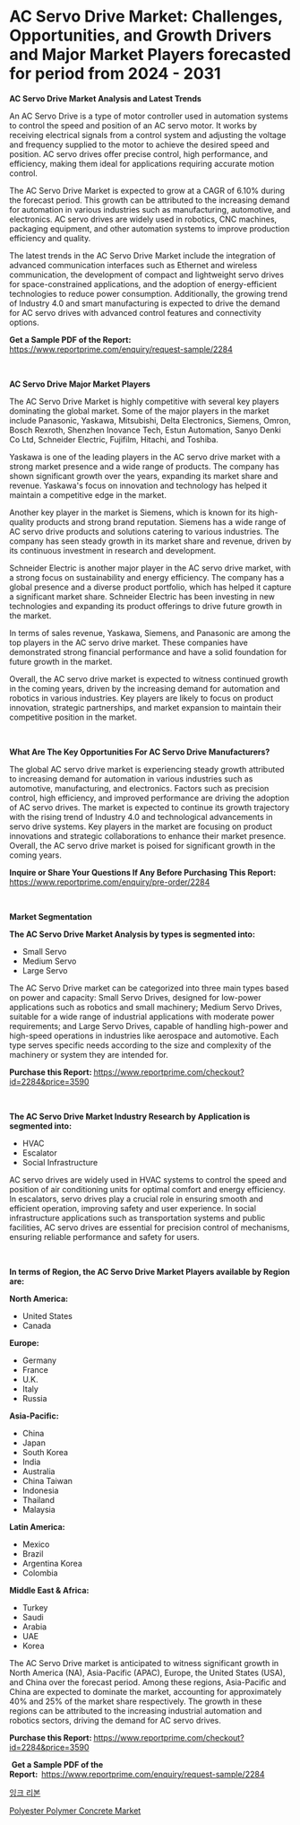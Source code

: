 <p><h1>AC Servo Drive Market: Challenges, Opportunities, and Growth Drivers and Major Market Players forecasted for period from 2024 - 2031</h1></p><p><strong>AC Servo Drive Market Analysis and Latest Trends</strong></p>
<p><p>An AC Servo Drive is a type of motor controller used in automation systems to control the speed and position of an AC servo motor. It works by receiving electrical signals from a control system and adjusting the voltage and frequency supplied to the motor to achieve the desired speed and position. AC servo drives offer precise control, high performance, and efficiency, making them ideal for applications requiring accurate motion control.</p><p>The AC Servo Drive Market is expected to grow at a CAGR of 6.10% during the forecast period. This growth can be attributed to the increasing demand for automation in various industries such as manufacturing, automotive, and electronics. AC servo drives are widely used in robotics, CNC machines, packaging equipment, and other automation systems to improve production efficiency and quality.</p><p>The latest trends in the AC Servo Drive Market include the integration of advanced communication interfaces such as Ethernet and wireless communication, the development of compact and lightweight servo drives for space-constrained applications, and the adoption of energy-efficient technologies to reduce power consumption. Additionally, the growing trend of Industry 4.0 and smart manufacturing is expected to drive the demand for AC servo drives with advanced control features and connectivity options.</p></p>
<p><strong>Get a Sample PDF of the Report:&nbsp;</strong> <a href="https://www.reportprime.com/enquiry/request-sample/2284">https://www.reportprime.com/enquiry/request-sample/2284</a></p>
<p>&nbsp;</p>
<p><strong>AC Servo Drive Major Market Players</strong></p>
<p><p>The AC Servo Drive Market is highly competitive with several key players dominating the global market. Some of the major players in the market include Panasonic, Yaskawa, Mitsubishi, Delta Electronics, Siemens, Omron, Bosch Rexroth, Shenzhen Inovance Tech, Estun Automation, Sanyo Denki Co Ltd, Schneider Electric, Fujifilm, Hitachi, and Toshiba.</p><p>Yaskawa is one of the leading players in the AC servo drive market with a strong market presence and a wide range of products. The company has shown significant growth over the years, expanding its market share and revenue. Yaskawa's focus on innovation and technology has helped it maintain a competitive edge in the market.</p><p>Another key player in the market is Siemens, which is known for its high-quality products and strong brand reputation. Siemens has a wide range of AC servo drive products and solutions catering to various industries. The company has seen steady growth in its market share and revenue, driven by its continuous investment in research and development.</p><p>Schneider Electric is another major player in the AC servo drive market, with a strong focus on sustainability and energy efficiency. The company has a global presence and a diverse product portfolio, which has helped it capture a significant market share. Schneider Electric has been investing in new technologies and expanding its product offerings to drive future growth in the market.</p><p>In terms of sales revenue, Yaskawa, Siemens, and Panasonic are among the top players in the AC servo drive market. These companies have demonstrated strong financial performance and have a solid foundation for future growth in the market.</p><p>Overall, the AC servo drive market is expected to witness continued growth in the coming years, driven by the increasing demand for automation and robotics in various industries. Key players are likely to focus on product innovation, strategic partnerships, and market expansion to maintain their competitive position in the market.</p></p>
<p>&nbsp;</p>
<p><strong>What Are The Key Opportunities For AC Servo Drive Manufacturers?</strong></p>
<p><p>The global AC servo drive market is experiencing steady growth attributed to increasing demand for automation in various industries such as automotive, manufacturing, and electronics. Factors such as precision control, high efficiency, and improved performance are driving the adoption of AC servo drives. The market is expected to continue its growth trajectory with the rising trend of Industry 4.0 and technological advancements in servo drive systems. Key players in the market are focusing on product innovations and strategic collaborations to enhance their market presence. Overall, the AC servo drive market is poised for significant growth in the coming years.</p></p>
<p><strong>Inquire or Share Your Questions If Any Before Purchasing This Report:</strong> <a href="https://www.reportprime.com/enquiry/pre-order/2284">https://www.reportprime.com/enquiry/pre-order/2284</a></p>
<p>&nbsp;</p>
<p><strong>Market Segmentation</strong></p>
<p><strong>The AC Servo Drive Market Analysis by types is segmented into:</strong></p>
<p><ul><li>Small Servo</li><li>Medium Servo</li><li>Large Servo</li></ul></p>
<p><p>The AC Servo Drive market can be categorized into three main types based on power and capacity: Small Servo Drives, designed for low-power applications such as robotics and small machinery; Medium Servo Drives, suitable for a wide range of industrial applications with moderate power requirements; and Large Servo Drives, capable of handling high-power and high-speed operations in industries like aerospace and automotive. Each type serves specific needs according to the size and complexity of the machinery or system they are intended for.</p></p>
<p><strong>Purchase this Report:&nbsp;</strong><a href="https://www.reportprime.com/checkout?id=2284&price=3590">https://www.reportprime.com/checkout?id=2284&price=3590</a></p>
<p>&nbsp;</p>
<p><strong>The AC Servo Drive Market Industry Research by Application is segmented into:</strong></p>
<p><ul><li>HVAC</li><li>Escalator</li><li>Social Infrastructure</li></ul></p>
<p><p>AC servo drives are widely used in HVAC systems to control the speed and position of air conditioning units for optimal comfort and energy efficiency. In escalators, servo drives play a crucial role in ensuring smooth and efficient operation, improving safety and user experience. In social infrastructure applications such as transportation systems and public facilities, AC servo drives are essential for precision control of mechanisms, ensuring reliable performance and safety for users.</p></p>
<p>&nbsp;</p>
<p><strong>In terms of Region, the AC Servo Drive Market Players available by Region are:</strong></p>
<p>
    <p> <strong> North America: </strong>
        <ul>
            <li>United States</li>
            <li>Canada</li>
        </ul>
        </p> 
    <p> <strong> Europe: </strong>
        <ul>
            <li>Germany</li>
            <li>France</li>
            <li>U.K.</li>
            <li>Italy</li>
            <li>Russia</li>
        </ul>
        </p> 
    <p> <strong> Asia-Pacific: </strong>
        <ul>
            <li>China</li>
            <li>Japan</li>
            <li>South Korea</li>
            <li>India</li>
            <li>Australia</li>
            <li>China Taiwan</li>
            <li>Indonesia</li>
            <li>Thailand</li>
            <li>Malaysia</li>
        </ul>
        </p> 
    <p> <strong> Latin America: </strong>
        <ul>
            <li>Mexico</li>
            <li>Brazil</li>
            <li>Argentina Korea</li>
            <li>Colombia</li>
        </ul>
        </p> 
    <p> <strong> Middle East & Africa: </strong>
        <ul>
            <li>Turkey</li>
            <li>Saudi</li>
            <li>Arabia</li>
            <li>UAE</li>
            <li>Korea</li>
        </ul>
    </p>
    </p>
<p><p>The AC Servo Drive market is anticipated to witness significant growth in North America (NA), Asia-Pacific (APAC), Europe, the United States (USA), and China over the forecast period. Among these regions, Asia-Pacific and China are expected to dominate the market, accounting for approximately 40% and 25% of the market share respectively. The growth in these regions can be attributed to the increasing industrial automation and robotics sectors, driving the demand for AC servo drives.</p></p>
<p><strong>Purchase this Report: </strong><a href="https://www.reportprime.com/checkout?id=2284&price=3590">https://www.reportprime.com/checkout?id=2284&price=3590</a></p>
<p>&nbsp;<strong>Get a Sample PDF of the Report:&nbsp;&nbsp;</strong><a href="https://www.reportprime.com/enquiry/request-sample/2284">https://www.reportprime.com/enquiry/request-sample/2284</a></p>
<p><strong></strong></p>
<p><p><a href="https://github.com/JackieFauhey9089475/Market-Research-Report-List-1/blob/main/950303410270.md">잉크 리본</a></p><p><a href="https://frill-swim-3cd.notion.site/Polyester-Polymer-Concrete-Market-Provides-Detailed-Segmentation-of-this-Market-based-on-Type-Appli-dd19e34364494ea789313daa5ec4a632">Polyester Polymer Concrete Market</a></p></p>